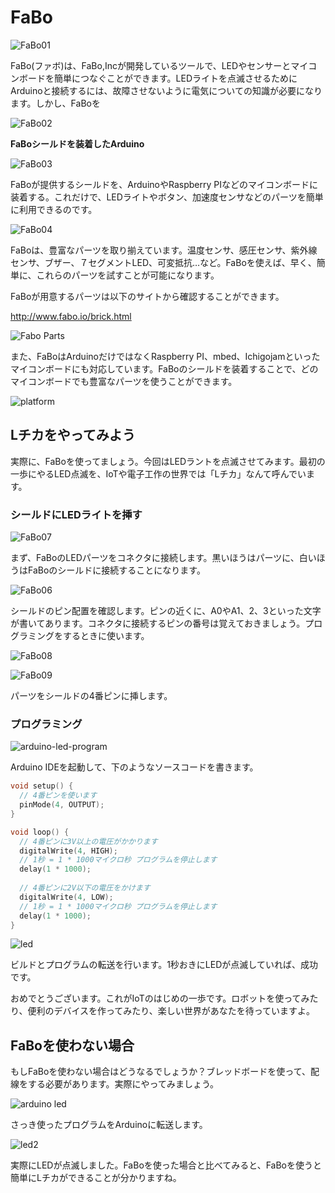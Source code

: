 # FaBo

![FaBo01](img/fabo01.jpg)

FaBo(ファボ)は、FaBo,Incが開発しているツールで、LEDやセンサーとマイコンボードを簡単につなぐことができます。LEDライトを点滅させるためにArduinoと接続するには、故障させないように電気についての知識が必要になります。しかし、FaBoを

![FaBo02](img/fabo02.png)

**FaBoシールドを装着したArduino**

![FaBo03](img/fabo03.png)

FaBoが提供するシールドを、ArduinoやRaspberry PIなどのマイコンボードに装着する。これだけで、LEDライトやボタン、加速度センサなどのパーツを簡単に利用できるのです。

![FaBo04](img/fabo04.png)

FaBoは、豊富なパーツを取り揃えています。温度センサ、感圧センサ、紫外線センサ、ブザー、７セグメントLED、可変抵抗…など。FaBoを使えば、早く、簡単に、これらのパーツを試すことが可能になります。

FaBoが用意するパーツは以下のサイトから確認することができます。

http://www.fabo.io/brick.html

![Fabo Parts](img/fabo-parts.jpg)

また、FaBoはArduinoだけではなくRaspberry PI、mbed、Ichigojamといったマイコンボードにも対応しています。FaBoのシールドを装着することで、どのマイコンボードでも豊富なパーツを使うことができます。

![platform](img/fabo-platform.png)

## Lチカをやってみよう

実際に、FaBoを使ってましょう。今回はLEDラントを点滅させてみます。最初の一歩にやるLED点滅を、IoTや電子工作の世界では「Lチカ」なんて呼んでいます。

### シールドにLEDライトを挿す

![FaBo07](img/fabo07.png)

まず、FaBoのLEDパーツをコネクタに接続します。黒いほうはパーツに、白いほうはFaBoのシールドに接続することになります。

![FaBo06](img/fabo06.png)

シールドのピン配置を確認します。ピンの近くに、A0やA1、2、3といった文字が書いてあります。コネクタに接続するピンの番号は覚えておきましょう。プログラミングをするときに使います。

![FaBo08](img/fabo08.png)

![FaBo09](img/fabo09.png)

パーツをシールドの4番ピンに挿します。

### プログラミング

![arduino-led-program](img/arduino-led-program.png)

Arduino IDEを起動して、下のようなソースコードを書きます。

```ino
void setup() {
  // 4番ピンを使います
  pinMode(4, OUTPUT);
}

void loop() {
  // 4番ピンに3V以上の電圧がかかります
  digitalWrite(4, HIGH);
  // 1秒 = 1 * 1000マイクロ秒 プログラムを停止します
  delay(1 * 1000);
  
  // 4番ピンに2V以下の電圧をかけます
  digitalWrite(4, LOW);
  // 1秒 = 1 * 1000マイクロ秒 プログラムを停止します
  delay(1 * 1000);
}
```

![led](img/arduino-led-01.png)

ビルドとプログラムの転送を行います。1秒おきにLEDが点滅していれば、成功です。

おめでとうございます。これがIoTのはじめの一歩です。ロボットを使ってみたり、便利のデバイスを作ってみたり、楽しい世界があなたを待っていますよ。

## FaBoを使わない場合

もしFaBoを使わない場合はどうなるでしょうか？ブレッドボードを使って、配線をする必要があります。実際にやってみましょう。

![arduino led](img/arduino-led.png)

さっき使ったプログラムをArduinoに転送します。

![led2](img/arduino-led-02.png)

実際にLEDが点滅しました。FaBoを使った場合と比べてみると、FaBoを使うと簡単にLチカができることが分かりますね。


